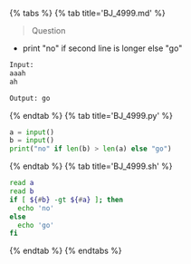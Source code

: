 {% tabs %}
{% tab title='BJ_4999.md' %}

> Question

* print "no" if second line is longer else "go"

```txt
Input:
aaah
ah

Output: go
```

{% endtab %}
{% tab title='BJ_4999.py' %}

```py
a = input()
b = input()
print("no" if len(b) > len(a) else "go")
```

{% endtab %}
{% tab title='BJ_4999.sh' %}

```sh
read a
read b
if [ ${#b} -gt ${#a} ]; then
  echo 'no'
else
  echo 'go'
fi
```

{% endtab %}
{% endtabs %}
